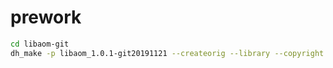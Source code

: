 # prework

```bash
cd libaom-git
dh_make -p libaom_1.0.1-git20191121 --createorig --library --copyright bsd
```
